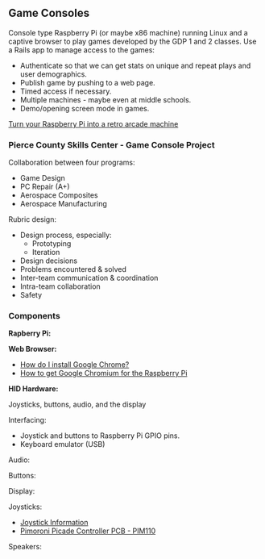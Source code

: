 ## Game Consoles

Console type Raspberry Pi (or maybe x86 machine) running Linux and a captive browser to play games developed by the GDP 1 and 2 classes. Use a Rails app to manage access to the games:
* Authenticate so that we can get stats on unique and repeat plays and user demographics.
* Publish game by pushing to a web page.
* Timed access if necessary.
* Multiple machines - maybe even at middle schools.
* Demo/opening screen mode in games.

[Turn your Raspberry Pi into a retro arcade machine](https://www.wired.co.uk/article/retro-arcade-machine-raspberry-pi)

### Pierce County Skills Center - Game Console Project

Collaboration between four programs:
* Game Design
* PC Repair (A+)
* Aerospace Composites
* Aerospace Manufacturing

Rubric design:
* Design process, especially:
  - Prototyping
  - Iteration
* Design decisions
* Problems encountered & solved
* Inter-team communication & coordination
* Intra-team collaboration
* Safety

### Components

**Rapberry Pi:**

**Web Browser:**

* [How do I install Google Chrome?](https://raspberrypi.stackexchange.com/questions/374/how-do-i-install-google-chrome)
* [How to get Google Chromium for the Raspberry Pi](https://tutorials-raspberrypi.com/google-chrome-for-raspberry-pi/)

**HID Hardware:**

Joysticks, buttons, audio, and the display

Interfacing:
* Joystick and buttons to Raspberry Pi GPIO pins.
* Keyboard emulator (USB)

Audio:

Buttons:

Display:

Joysticks:
* [Joystick Information](https://www.slagcoin.com/joystick/introduction.html)
* [Pimoroni Picade Controller PCB - PIM110](https://www.adafruit.com/product/2708)

Speakers:
